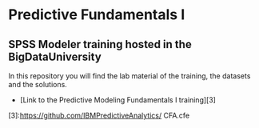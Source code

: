 # Predictive Fundamentals I
## SPSS Modeler training hosted in the BigDataUniversity
In this repository you will find the lab material of the training, the datasets and the solutions.

- [Link to the Predictive Modeling Fundamentals I training][3]


[3]:https://github.com/IBMPredictiveAnalytics/ CFA.cfe
